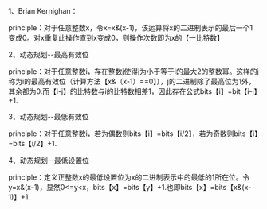 1、Brian Kernighan：

​	principle：对于任意整数x，令x=x&(x-1)，该运算将x的二进制表示的最后一个1变成0。对x重复此操作直到x变成0，则操作次数即为x的【一比特数】

2、动态规划--最高有效位

​	principle：对于任意整数i，存在整数j使得j为小于等于i的最大2的整数幂。这样的j称为i的最高有效位（计算方法【x&（x-1）==0】），j的二进制除了最高位为1外，其余都为0.而【i-j】的比特数与i的比特数相差1，因此存在公式bits【i】=bit【i-j】+1.

3、动态规划--最低有效位

​	principle：对于任意整数i，若为偶数则bits【i】=bits【i/2】，若为奇数则bits【i】=bits【i/2】+1.

4、动态规划--最低设置位

​	principle：定义正整数x的最低设置位为x的二进制表示中的最低的1所在位。令y=x&(x-1)，显然0<=y<x，bits【x】=bits【y】+1.也即bits【x】=bits【x&(x-1)】+1.